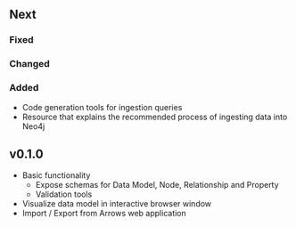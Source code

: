 ## Next

### Fixed

### Changed

### Added
* Code generation tools for ingestion queries
* Resource that explains the recommended process of ingesting data into Neo4j

## v0.1.0

* Basic functionality 
  * Expose schemas for Data Model, Node, Relationship and Property
  * Validation tools
* Visualize data model in interactive browser window   
* Import / Export from Arrows web application